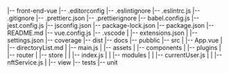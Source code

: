 |-- front-end-vue
|-- .editorconfig
|-- .eslintignore
|-- .eslintrc.js
|-- .gitignore
|-- .prettierc.json
|-- .prettierignore
|-- babel.config.js
|-- jest.config.js
|-- jsconfig.json
|-- package-lock.json
|-- package.json
|-- README.md
|-- vue.config.js
|-- .vscode
| |-- extensions.json
| |-- settings.json
|-- coverage
|-- dist
|-- docs
|-- pubblic
|-- src
| |-- App.vue
| |-- directoryList.md
| |-- main.js
| |-- assets
| |-- components
| |-- plugins
| |-- router
| |-- store
| | |-- index.js
| | |-- modules
| | |-- currentUser.js
| | |-- nftService.js
| |-- view
|-- tests
|-- unit
